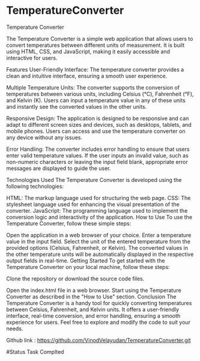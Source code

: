 # TemperatureConverter

Temperature Converter

The Temperature Converter is a simple web application that allows users to convert temperatures between different units of measurement. It is built using HTML, CSS, and JavaScript, making it easily accessible and interactive for users.

Features
User-Friendly Interface: The temperature converter provides a clean and intuitive interface, ensuring a smooth user experience.

Multiple Temperature Units: The converter supports the conversion of temperatures between various units, including Celsius (°C), Fahrenheit (°F), and Kelvin (K). Users can input a temperature value in any of these units and instantly see the converted values in the other units.

Responsive Design: The application is designed to be responsive and can adapt to different screen sizes and devices, such as desktops, tablets, and mobile phones. Users can access and use the temperature converter on any device without any issues.

Error Handling: The converter includes error handling to ensure that users enter valid temperature values. If the user inputs an invalid value, such as non-numeric characters or leaving the input field blank, appropriate error messages are displayed to guide the user.

Technologies Used
The Temperature Converter is developed using the following technologies:

HTML: The markup language used for structuring the web page.
CSS: The stylesheet language used for enhancing the visual presentation of the converter.
JavaScript: The programming language used to implement the conversion logic and interactivity of the application.
How to Use
To use the Temperature Converter, follow these simple steps:

Open the application in a web browser of your choice.
Enter a temperature value in the input field.
Select the unit of the entered temperature from the provided options (Celsius, Fahrenheit, or Kelvin).
The converted values in the other temperature units will be automatically displayed in the respective output fields in real-time.
Getting Started
To get started with the Temperature Converter on your local machine, follow these steps:

Clone the repository or download the source code files.

Open the index.html file in a web browser.
Start using the Temperature Converter as described in the "How to Use" section.
Conclusion
The Temperature Converter is a handy tool for quickly converting temperatures between Celsius, Fahrenheit, and Kelvin units. It offers a user-friendly interface, real-time conversion, and error handling, ensuring a smooth experience for users. Feel free to explore and modify the code to suit your needs.

Github link : https://github.com/VinodVelayudan/TemperatureConverter.git

#Status
Task Complted
